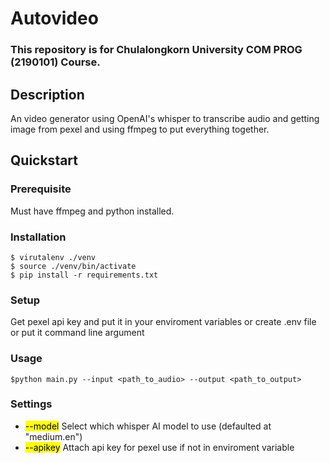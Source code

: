 # Autovideo

### This repository is for Chulalongkorn University COM PROG (2190101) Course.

## Description
An video generator using OpenAI's whisper to transcribe audio and getting image from pexel and using ffmpeg to put everything together.

## Quickstart

### Prerequisite
Must have ffmpeg and python installed.

### Installation

```
$ virutalenv ./venv
$ source ./venv/bin/activate
$ pip install -r requirements.txt
```

### Setup

Get pexel api key and put it in your enviroment variables or create .env file or put it command line argument


### Usage

```
$python main.py --input <path_to_audio> --output <path_to_output>
```

### Settings
* <mark>--model</mark>  Select which whisper AI model to use (defaulted at "medium.en")
* <mark>--apikey</mark> Attach api key for pexel use if not in enviroment variable
